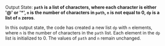 Output State: **`path` is a list of characters, where each character is either '@' or '*', `n` is the number of characters in `path`, `n` is not equal to 0, `dp` is a list of `n` zeros**.

In this output state, the code has created a new list `dp` with `n` elements, where `n` is the number of characters in the `path` list. Each element in the `dp` list is initialized to 0. The values of `path` and `n` remain unchanged.
